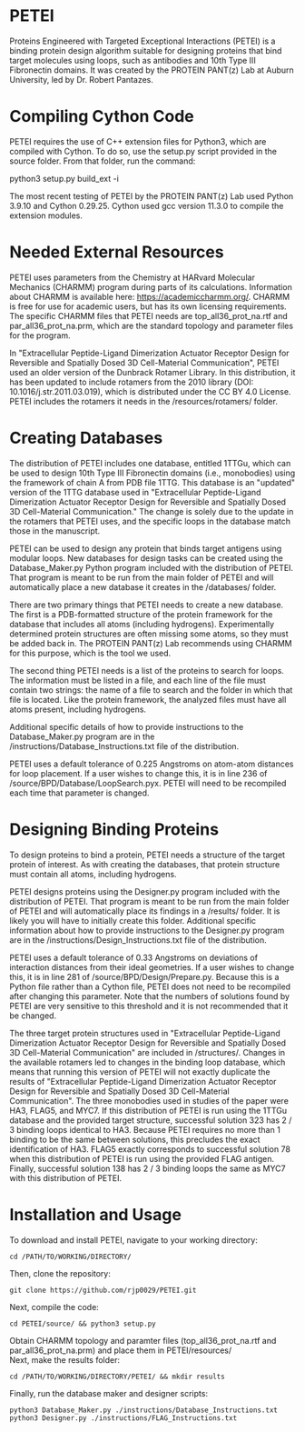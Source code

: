 # PETEI
Proteins Engineered with Targeted Exceptional Interactions (PETEI) is a binding protein design algorithm suitable for designing proteins that bind target molecules using loops, such as antibodies and 10th Type III Fibronectin domains. It was created by the PROTEIN PANT(z) Lab at Auburn University, led by Dr. Robert Pantazes.

# Compiling Cython Code
PETEI requires the use of C++ extension files for Python3, which are compiled with Cython. To do so, use the setup.py script provided in the source folder. From that folder, run the command:

python3 setup.py build_ext -i

The most recent testing of PETEI by the PROTEIN PANT(z) Lab used Python 3.9.10 and Cython 0.29.25. Cython used gcc version 11.3.0 to compile the extension modules.

# Needed External Resources
PETEI uses parameters from the Chemistry at HARvard Molecular Mechanics (CHARMM) program during parts of its calculations. Information about CHARMM is available here: https://academiccharmm.org/. CHARMM is free for use for academic users, but has its own licensing requirements.
The specific CHARMM files that PETEI needs are top_all36_prot_na.rtf and par_all36_prot_na.prm, which are the standard topology and parameter files for the program.

In "Extracellular Peptide-Ligand Dimerization Actuator Receptor Design for Reversible and Spatially Dosed 3D Cell-Material Communication", PETEI used an older version of the Dunbrack Rotamer Library. In this distribution, it has been updated to include rotamers from the 2010 library (DOI: 10.1016/j.str.2011.03.019), which is distributed under the CC BY 4.0 License. PETEI includes the rotamers it needs in the /resources/rotamers/ folder.

# Creating Databases
The distribution of PETEI includes one database, entitled 1TTGu, which can be used to design 10th Type III Fibronectin domains (i.e., monobodies) using the framework of chain A from PDB file 1TTG. This database is an "updated" version of the 1TTG database used in "Extracellular Peptide-Ligand Dimerization Actuator Receptor Design for Reversible and Spatially Dosed 3D Cell-Material Communication." The change is solely due to the update in the rotamers that PETEI uses, and the specific loops in the database match those in the manuscript.

PETEI can be used to design any protein that binds target antigens using modular loops. New databases for design tasks can be created using the Database_Maker.py Python program included with the distribution of PETEI. That program is meant to be run from the main folder of PETEI and will automatically place a new database it creates in the /databases/ folder.

There are two primary things that PETEI needs to create a new database. The first is a PDB-formatted structure of the protein framework for the database that includes all atoms (including hydrogens). Experimentally determined protein structures are often missing some atoms, so they must be added back in. The PROTEIN PANT(z) Lab recommends using CHARMM for this purpose, which is the tool we used.

The second thing PETEI needs is a list of the proteins to search for loops. The information must be listed in a file, and each line of the file must contain two strings: the name of a file to search and the folder in which that file is located. Like the protein framework, the analyzed files must have all atoms present, including hydrogens. 

Additional specific details of how to provide instructions to the Database_Maker.py program are in the /instructions/Database_Instructions.txt file of the distribution.

PETEI uses a default tolerance of 0.225 Angstroms on atom-atom distances for loop placement. If a user wishes to change this, it is in line 236 of /source/BPD/Database/LoopSearch.pyx. PETEI will need to be recompiled each time that parameter is changed.

# Designing Binding Proteins
To design proteins to bind a protein, PETEI needs a structure of the target protein of interest. As with creating the databases, that protein structure must contain all atoms, including hydrogens. 

PETEI designs proteins using the Designer.py program included with the distribution of PETEI. That program is meant to be run from the main folder of PETEI and will automatically place its findings in a /results/ folder. It is likely you will have to initially create this folder. Additional specific information about how to provide instructions to the Designer.py program are in the /instructions/Design_Instructions.txt file of the distribution.

PETEI uses a default tolerance of 0.33 Angstroms on deviations of interaction distances from their ideal geometries. If a user wishes to change this, it is in line 281 of /source/BPD/Design/Prepare.py. Because this is a Python file rather than a Cython file, PETEI does not need to be recompiled after changing this parameter. Note that the numbers of solutions found by PETEI are very sensitive to this threshold and it is not recommended that it be changed.

The three target protein structures used in "Extracellular Peptide-Ligand Dimerization Actuator Receptor Design for Reversible and Spatially Dosed 3D Cell-Material Communication" are included in /structures/. Changes in the available rotamers led to changes in the binding loop database, which means that running this version of PETEI will not exactly duplicate the results of "Extracellular Peptide-Ligand Dimerization Actuator Receptor Design for Reversible and Spatially Dosed 3D Cell-Material Communication". The three monobodies used in studies of the paper were HA3, FLAG5, and MYC7. If this distribution of PETEI is run using the 1TTGu database and the provided target structure, successful solution 323 has 2 / 3 binding loops identical to HA3. Because PETEI requires no more than 1 binding to be the same between solutions, this precludes the exact identification of HA3. FLAG5 exactly corresponds to successful solution 78 when this distribution of PETEI is run using the provided FLAG antigen. Finally, successful solution 138 has 2 / 3 binding loops the same as MYC7 with this distribution of PETEI. 

# Installation and Usage
To download and install PETEI, navigate to your working directory:
```
cd /PATH/TO/WORKING/DIRECTORY/
```
Then, clone the repository: 
```
git clone https://github.com/rjp0029/PETEI.git
```
Next, compile the code:
``` 
cd PETEI/source/ && python3 setup.py
```
Obtain CHARMM topology and paramter files (top_all36_prot_na.rtf and par_all36_prot_na.prm) and place them in PETEI/resources/\
Next, make the results folder:
```
cd /PATH/TO/WORKING/DIRECTORY/PETEI/ && mkdir results
```
Finally, run the database maker and designer scripts:
```
python3 Database_Maker.py ./instructions/Database_Instructions.txt
python3 Designer.py ./instructions/FLAG_Instructions.txt
```
